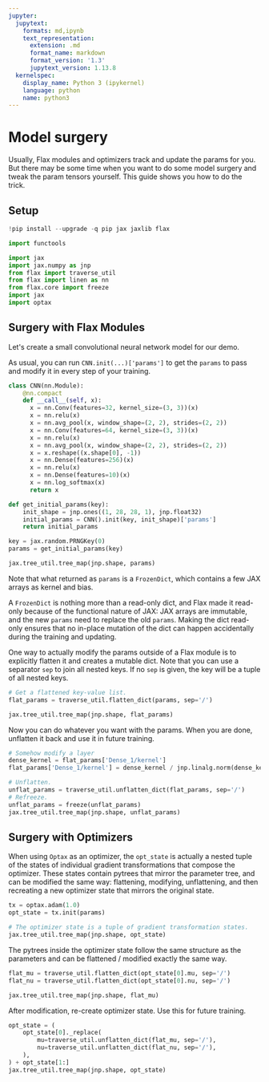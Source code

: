 ```yaml
---
jupyter:
  jupytext:
    formats: md,ipynb
    text_representation:
      extension: .md
      format_name: markdown
      format_version: '1.3'
      jupytext_version: 1.13.8
  kernelspec:
    display_name: Python 3 (ipykernel)
    language: python
    name: python3
---
```


Model surgery
==============================

Usually, Flax modules and optimizers track and update the params for you. But there may be some time when you want to do some model surgery and tweak the param tensors yourself. This guide shows you how to do the trick.


## Setup

```python tags=["skip-execution"]
!pip install --upgrade -q pip jax jaxlib flax
```

```python
import functools

import jax
import jax.numpy as jnp
from flax import traverse_util
from flax import linen as nn
from flax.core import freeze
import jax
import optax
```

Surgery with Flax Modules
--------------------------------

Let's create a small convolutional neural network model for our demo.

As usual, you can run `CNN.init(...)['params']` to get the `params` to pass and modify it in every step of your training.


```python
class CNN(nn.Module):
    @nn.compact
    def __call__(self, x):
      x = nn.Conv(features=32, kernel_size=(3, 3))(x)
      x = nn.relu(x)
      x = nn.avg_pool(x, window_shape=(2, 2), strides=(2, 2))
      x = nn.Conv(features=64, kernel_size=(3, 3))(x)
      x = nn.relu(x)
      x = nn.avg_pool(x, window_shape=(2, 2), strides=(2, 2))
      x = x.reshape((x.shape[0], -1))
      x = nn.Dense(features=256)(x)
      x = nn.relu(x)
      x = nn.Dense(features=10)(x)
      x = nn.log_softmax(x)
      return x

def get_initial_params(key):
    init_shape = jnp.ones((1, 28, 28, 1), jnp.float32)
    initial_params = CNN().init(key, init_shape)['params']
    return initial_params

key = jax.random.PRNGKey(0)
params = get_initial_params(key)

jax.tree_util.tree_map(jnp.shape, params)
```

Note that what returned as `params` is a `FrozenDict`, which contains a few JAX arrays as kernel and bias. 

A `FrozenDict` is nothing more than a read-only dict, and Flax made it read-only because of the functional nature of JAX: JAX arrays are immutable, and the new `params` need to replace the old `params`. Making the dict read-only ensures that no in-place mutation of the dict can happen accidentally during the training and updating.

One way to actually modify the params outside of a Flax module is to explicitly flatten it and creates a mutable dict. Note that you can use a separator `sep` to join all nested keys. If no `sep` is given, the key will be a tuple of all nested keys.

```python
# Get a flattened key-value list.
flat_params = traverse_util.flatten_dict(params, sep='/')

jax.tree_util.tree_map(jnp.shape, flat_params)
```

Now you can do whatever you want with the params. When you are done, unflatten it back and use it in future training.

```python
# Somehow modify a layer
dense_kernel = flat_params['Dense_1/kernel']
flat_params['Dense_1/kernel'] = dense_kernel / jnp.linalg.norm(dense_kernel)

# Unflatten.
unflat_params = traverse_util.unflatten_dict(flat_params, sep='/')
# Refreeze.
unflat_params = freeze(unflat_params)
jax.tree_util.tree_map(jnp.shape, unflat_params)
```

Surgery with Optimizers
--------------------------------

When using `Optax` as an optimizer, the ``opt_state`` is actually a nested tuple
of the states of individual gradient transformations that compose the optimizer.
These states contain pytrees that mirror the parameter tree, and can be modified
the same way: flattening, modifying, unflattening, and then recreating a new
optimizer state that mirrors the original state.

```python
tx = optax.adam(1.0)
opt_state = tx.init(params)

# The optimizer state is a tuple of gradient transformation states.
jax.tree_util.tree_map(jnp.shape, opt_state)
```

The pytrees inside the optimizer state follow the same structure as the
parameters and can be flattened / modified exactly the same way.

```python
flat_mu = traverse_util.flatten_dict(opt_state[0].mu, sep='/')
flat_nu = traverse_util.flatten_dict(opt_state[0].nu, sep='/')

jax.tree_util.tree_map(jnp.shape, flat_mu)
```

After modification, re-create optimizer state. Use this for future training.

```python
opt_state = (
    opt_state[0]._replace(
        mu=traverse_util.unflatten_dict(flat_mu, sep='/'),
        nu=traverse_util.unflatten_dict(flat_nu, sep='/'),
    ),
) + opt_state[1:]
jax.tree_util.tree_map(jnp.shape, opt_state)
```
